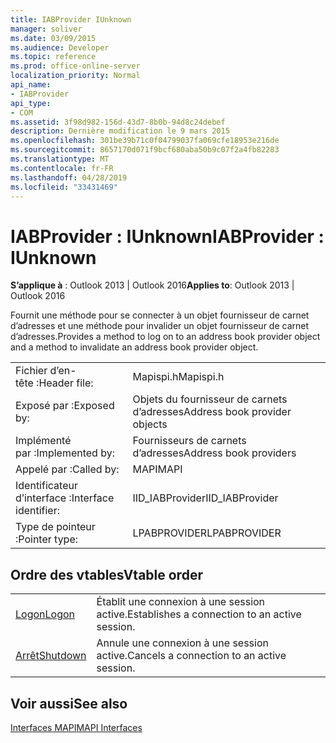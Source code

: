 ```yaml
---
title: IABProvider IUnknown
manager: soliver
ms.date: 03/09/2015
ms.audience: Developer
ms.topic: reference
ms.prod: office-online-server
localization_priority: Normal
api_name:
- IABProvider
api_type:
- COM
ms.assetid: 3f98d982-156d-43d7-8b0b-94d8c24debef
description: Dernière modification le 9 mars 2015
ms.openlocfilehash: 301be39b71c0f04799037fa069cfe18953e216de
ms.sourcegitcommit: 8657170d071f9bcf680aba50b9c07f2a4fb82283
ms.translationtype: MT
ms.contentlocale: fr-FR
ms.lasthandoff: 04/28/2019
ms.locfileid: "33431469"
---
```

# <a name="iabprovider--iunknown"></a><span data-ttu-id="e7af6-103">IABProvider : IUnknown</span><span class="sxs-lookup"><span data-stu-id="e7af6-103">IABProvider : IUnknown</span></span>

  
  
<span data-ttu-id="e7af6-104">**S’applique à** : Outlook 2013 | Outlook 2016</span><span class="sxs-lookup"><span data-stu-id="e7af6-104">**Applies to**: Outlook 2013 | Outlook 2016</span></span> 
  
<span data-ttu-id="e7af6-105">Fournit une méthode pour se connecter à un objet fournisseur de carnet d’adresses et une méthode pour invalider un objet fournisseur de carnet d’adresses.</span><span class="sxs-lookup"><span data-stu-id="e7af6-105">Provides a method to log on to an address book provider object and a method to invalidate an address book provider object.</span></span>
  
|||
|:-----|:-----|
|<span data-ttu-id="e7af6-106">Fichier d’en-tête :</span><span class="sxs-lookup"><span data-stu-id="e7af6-106">Header file:</span></span>  <br/> |<span data-ttu-id="e7af6-107">Mapispi.h</span><span class="sxs-lookup"><span data-stu-id="e7af6-107">Mapispi.h</span></span>  <br/> |
|<span data-ttu-id="e7af6-108">Exposé par :</span><span class="sxs-lookup"><span data-stu-id="e7af6-108">Exposed by:</span></span>  <br/> |<span data-ttu-id="e7af6-109">Objets du fournisseur de carnets d’adresses</span><span class="sxs-lookup"><span data-stu-id="e7af6-109">Address book provider objects</span></span>  <br/> |
|<span data-ttu-id="e7af6-110">Implémenté par :</span><span class="sxs-lookup"><span data-stu-id="e7af6-110">Implemented by:</span></span>  <br/> |<span data-ttu-id="e7af6-111">Fournisseurs de carnets d’adresses</span><span class="sxs-lookup"><span data-stu-id="e7af6-111">Address book providers</span></span>  <br/> |
|<span data-ttu-id="e7af6-112">Appelé par :</span><span class="sxs-lookup"><span data-stu-id="e7af6-112">Called by:</span></span>  <br/> |<span data-ttu-id="e7af6-113">MAPI</span><span class="sxs-lookup"><span data-stu-id="e7af6-113">MAPI</span></span>  <br/> |
|<span data-ttu-id="e7af6-114">Identificateur d’interface :</span><span class="sxs-lookup"><span data-stu-id="e7af6-114">Interface identifier:</span></span>  <br/> |<span data-ttu-id="e7af6-115">IID_IABProvider</span><span class="sxs-lookup"><span data-stu-id="e7af6-115">IID_IABProvider</span></span>  <br/> |
|<span data-ttu-id="e7af6-116">Type de pointeur :</span><span class="sxs-lookup"><span data-stu-id="e7af6-116">Pointer type:</span></span>  <br/> |<span data-ttu-id="e7af6-117">LPABPROVIDER</span><span class="sxs-lookup"><span data-stu-id="e7af6-117">LPABPROVIDER</span></span>  <br/> |
   
## <a name="vtable-order"></a><span data-ttu-id="e7af6-118">Ordre des vtables</span><span class="sxs-lookup"><span data-stu-id="e7af6-118">Vtable order</span></span>

|||
|:-----|:-----|
|[<span data-ttu-id="e7af6-119">Logon</span><span class="sxs-lookup"><span data-stu-id="e7af6-119">Logon</span></span>](iabprovider-logon.md) <br/> |<span data-ttu-id="e7af6-120">Établit une connexion à une session active.</span><span class="sxs-lookup"><span data-stu-id="e7af6-120">Establishes a connection to an active session.</span></span>  <br/> |
|[<span data-ttu-id="e7af6-121">Arrêt</span><span class="sxs-lookup"><span data-stu-id="e7af6-121">Shutdown</span></span>](iabprovider-shutdown.md) <br/> |<span data-ttu-id="e7af6-122">Annule une connexion à une session active.</span><span class="sxs-lookup"><span data-stu-id="e7af6-122">Cancels a connection to an active session.</span></span>  <br/> |
   
## <a name="see-also"></a><span data-ttu-id="e7af6-123">Voir aussi</span><span class="sxs-lookup"><span data-stu-id="e7af6-123">See also</span></span>



[<span data-ttu-id="e7af6-124">Interfaces MAPI</span><span class="sxs-lookup"><span data-stu-id="e7af6-124">MAPI Interfaces</span></span>](mapi-interfaces.md)

